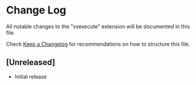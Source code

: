 # Change Log

All notable changes to the "vsexecute" extension will be documented in this file.

Check [Keep a Changelog](http://keepachangelog.com/) for recommendations on how to structure this file.

## [Unreleased]

- Initial release